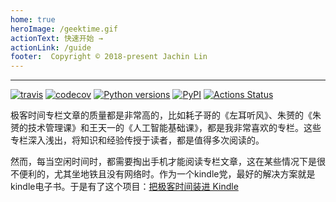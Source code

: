 ```yaml
---
home: true
heroImage: /geektime.gif
actionText: 快速开始 →
actionLink: /guide
footer:  Copyright © 2018-present Jachin Lin
---
```


------

[![travis](https://travis-ci.org/jachinlin/geektime_dl.svg?branch=master)](https://travis-ci.org/jachinlin/geektime_dl)
[![codecov](https://codecov.io/gh/jachinlin/geektime_dl/branch/master/graph/badge.svg)](https://codecov.io/gh/jachinlin/geektime_dl)
[![Python versions](https://img.shields.io/pypi/pyversions/geektime-dl.svg)](https://pypi.org/project/geektime-dl/)
[![PyPI](https://img.shields.io/pypi/v/geektime-dl.svg)](https://pypi.org/project/geektime-dl/)
[![Actions Status](https://github.com/jachinlin/geektime_dl/workflows/Python%20package/badge.svg)](https://github.com/jachinlin/geektime_dl/actions)

极客时间专栏文章的质量都是非常高的，比如耗子哥的《左耳听风》、朱赟的《朱赟的技术管理课》和王天一的《人工智能基础课》，都是我非常喜欢的专栏。这些专栏深入浅出，将知识和经验传授于读者，都是值得多次阅读的。

然而，每当空闲时间时，都需要掏出手机才能阅读专栏文章，这在某些情况下是很不便利的，尤其坐地铁且没有网络时。作为一个kindle党，最好的解决方案就是kindle电子书。于是有了这个项目：[把极客时间装进 Kindle](https://github.com/jachinlin/geektime_dl)
